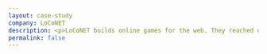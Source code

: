 ```yaml
---
layout: case-study
company: LoCoNET
description: <p>LoCoNET builds online games for the web. They reached out to Mainmatter to improve their team’s productivity.</p><p>We identified and fixed some blocking issues, laid the architectural foundation for some advanced features and conducted workshops to level up their team’s expertise.</p>
permalink: false
---
```

